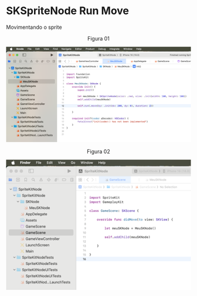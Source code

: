 # SKSpriteNode Run Move

Movimentando o sprite

<div align="center">
Figura 01
</div>

![](Imagens/SpriteNode-RunMoveBy-Img01.png)

<div align="center">
Figura 02
</div>

![](Imagens/SpriteNode-Run-Img02.png)

